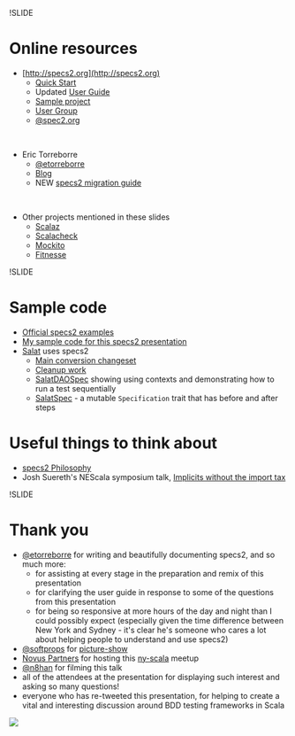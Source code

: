 !SLIDE

# Online resources

- [http://specs2.org](http://specs2.org)
    - [Quick Start](http://etorreborre.github.com/specs2/guide/org.specs2.guide.QuickStart.html)
    - <span class="clarification">Updated</span> [User Guide](http://etorreborre.github.com/specs2/guide/org.specs2.UserGuide.html)
    - [Sample project](https://github.com/etorreborre/specs2-test)
    - [User Group](http://groups.google.com/group/specs2-users)
    - [@spec2.org]()
<br/>

- Eric Torreborre
    - [@etorreborre](http://twitter.com/#!/etorreborre)
    - [Blog](http://etorreborre.blogspot.com/)
    - <span class="new">NEW</span> [specs2 migration guide](http://etorreborre.blogspot.com/2011/05/specs2-migration-guide.html)
<br/>

- Other projects mentioned in these slides
    - [Scalaz](https://github.com/scalaz/scalaz)
    - [Scalacheck](http://code.google.com/p/scalacheck/)
    - [Mockito](http://mockito.org/)
    - [Fitnesse](http://fitnesse.org/)

!SLIDE

# Sample code

- [Official specs2 examples](https://github.com/etorreborre/specs2/tree/1.3/src/test/scala/org/specs2/examples)
- [My sample code for this specs2 presentation](https://github.com/rktoomey/specs2-examples)
- [Salat](https://github.com/novus/salat) uses specs2
    - [Main conversion changeset](https://github.com/novus/salat/commit/493247fb8d9d5eeafb50f44fbceab1a0e6107af5)
    - [Cleanup work](https://github.com/novus/salat/commit/8903b1cf53c059208edff21d0b1737c0a40ad845)
    - [SalatDAOSpec](https://github.com/novus/salat/blob/master/salat-core/src/test/scala/com/novus/salat/test/dao/SalatDAOSpec.scala) showing using contexts and demonstrating how to run a test sequentially
    - [SalatSpec](https://github.com/novus/salat/blob/master/salat-core/src/test/scala/com/novus/salat/test/SalatSpec.scala) - a mutable ``Specification`` trait that has before and after steps

# Useful things to think about

- [specs2 Philosophy](http://etorreborre.github.com/specs2/guide/org.specs2.guide.Philosophy.html)
- Josh Suereth's NEScala symposium talk, [Implicits without the import tax](http://bit.ly/ev3qeS)

!SLIDE

# Thank you

- [@etorreborre](http://twitter.com/#!/etorreborre) for writing and beautifully documenting specs2, and so much more:
    - for assisting at every stage in the preparation and remix of this presentation
    - for clarifying the user guide in response to some of the questions from this presentation
    - for being so responsive at more hours of the day and night than I could possibly expect  (especially given the time
    difference between New York and Sydney - it's clear he's someone who cares a lot about helping people to understand
    and use specs2)
- [@softprops](http://twitter.com/softprops) for [picture-show](https://github.com/softprops/picture-show)
- [Novus Partners](http://www.novus.com) for hosting this [ny-scala](http://www.meetup.com/ny-scala/) meetup
- [@n8han](http://twitter.com/#!/n8han) for filming this talk
- all of the attendees at the presentation for displaying such interest and asking so many questions!
- everyone who has re-tweeted this presentation, for helping to create a vital and interesting discussion around BDD testing
frameworks in Scala

<img class="logo" src="/img/novus-logo.gif" />
